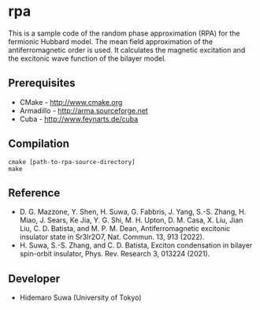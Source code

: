 rpa
==========================

This is a sample code of the random phase approximation (RPA) for the fermionic Hubbard model. The mean field approximation of the antiferromagnetic order is used. It calculates the magnetic excitation and the excitonic wave function of the bilayer model.

## Prerequisites

 - CMake - http://www.cmake.org
 - Armadillo - http://arma.sourceforge.net
 - Cuba - http://www.feynarts.de/cuba

## Compilation

    cmake [path-to-rpa-source-directory]
    make
    
## Reference

 - D. G. Mazzone, Y. Shen, H. Suwa, G. Fabbris, J. Yang, S.-S. Zhang, H. Miao, J. Sears, Ke Jia, Y. G. Shi, M. H. Upton, D. M. Casa, X. Liu, Jian Liu, C. D. Batista, and M. P. M. Dean, Antiferromagnetic excitonic insulator state in Sr3Ir2O7, Nat. Commun. 13, 913 (2022).
 - H. Suwa, S.-S. Zhang, and C. D. Batista, Exciton condensation in bilayer spin-orbit insulator, Phys. Rev. Research 3, 013224 (2021).

## Developer

 - Hidemaro Suwa (University of Tokyo)
